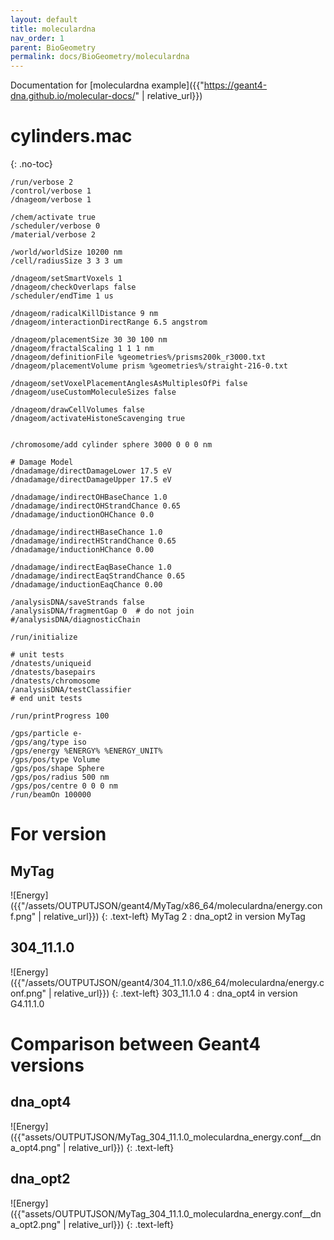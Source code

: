 ```yaml
---
layout: default
title: moleculardna
nav_order: 1
parent: BioGeometry
permalink: docs/BioGeometry/moleculardna
---
```

Documentation for [moleculardna example]({{"https://geant4-dna.github.io/molecular-docs/" | relative_url}})

# cylinders.mac
{: .no-toc}

```
/run/verbose 2
/control/verbose 1
/dnageom/verbose 1

/chem/activate true
/scheduler/verbose 0
/material/verbose 2

/world/worldSize 10200 nm
/cell/radiusSize 3 3 3 um

/dnageom/setSmartVoxels 1
/dnageom/checkOverlaps false
/scheduler/endTime 1 us

/dnageom/radicalKillDistance 9 nm
/dnageom/interactionDirectRange 6.5 angstrom

/dnageom/placementSize 30 30 100 nm
/dnageom/fractalScaling 1 1 1 nm
/dnageom/definitionFile %geometries%/prisms200k_r3000.txt
/dnageom/placementVolume prism %geometries%/straight-216-0.txt

/dnageom/setVoxelPlacementAnglesAsMultiplesOfPi false
/dnageom/useCustomMoleculeSizes false

/dnageom/drawCellVolumes false
/dnageom/activateHistoneScavenging true


/chromosome/add cylinder sphere 3000 0 0 0 nm

# Damage Model
/dnadamage/directDamageLower 17.5 eV
/dnadamage/directDamageUpper 17.5 eV

/dnadamage/indirectOHBaseChance 1.0
/dnadamage/indirectOHStrandChance 0.65
/dnadamage/inductionOHChance 0.0

/dnadamage/indirectHBaseChance 1.0
/dnadamage/indirectHStrandChance 0.65
/dnadamage/inductionHChance 0.00

/dnadamage/indirectEaqBaseChance 1.0
/dnadamage/indirectEaqStrandChance 0.65
/dnadamage/inductionEaqChance 0.00

/analysisDNA/saveStrands false
/analysisDNA/fragmentGap 0  # do not join
#/analysisDNA/diagnosticChain

/run/initialize

# unit tests
/dnatests/uniqueid
/dnatests/basepairs
/dnatests/chromosome
/analysisDNA/testClassifier
# end unit tests

/run/printProgress 100

/gps/particle e-
/gps/ang/type iso
/gps/energy %ENERGY% %ENERGY_UNIT%
/gps/pos/type Volume
/gps/pos/shape Sphere
/gps/pos/radius 500 nm
/gps/pos/centre 0 0 0 nm
/run/beamOn 100000

```
# For version
## MyTag
![Energy]({{"/assets/OUTPUTJSON/geant4/MyTag/x86_64/moleculardna/energy.conf.png" | relative_url}})
{: .text-left}
MyTag 2 : dna_opt2 in version MyTag


## 304_11.1.0
![Energy]({{"/assets/OUTPUTJSON/geant4/304_11.1.0/x86_64/moleculardna/energy.conf.png" | relative_url}})
{: .text-left}
303_11.1.0 4 : dna_opt4 in version G4.11.1.0

# Comparison between Geant4 versions

## dna_opt4
![Energy]({{"assets/OUTPUTJSON/MyTag_304_11.1.0_moleculardna_energy.conf__dna_opt4.png" | relative_url}})
{: .text-left}

## dna_opt2
![Energy]({{"assets/OUTPUTJSON/MyTag_304_11.1.0_moleculardna_energy.conf__dna_opt2.png" | relative_url}})
{: .text-left}